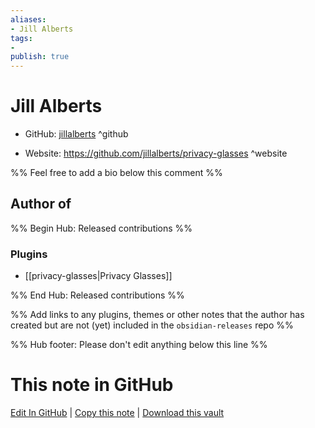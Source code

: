 ```yaml
---
aliases:
- Jill Alberts
tags:
- 
publish: true
---
```


# Jill Alberts

- GitHub: [jillalberts](https://github.com/jillalberts/) ^github
<!-- - Discord: `@` ^discord-->
- Website: <https://github.com/jillalberts/privacy-glasses> ^website
<!-- - [[Publish sites|Publish site]]: ^publish-->

%% Feel free to add a bio below this comment %%


## Author of

%% Begin Hub: Released contributions %%
### Plugins
- [[privacy-glasses|Privacy Glasses]]

%% End Hub: Released contributions %%

%% Add links to any plugins, themes or other notes that the author has created but are not (yet) included in the `obsidian-releases` repo %%

<!--
### Unlisted plugins
-->

<!--
### Others
-->

<!--
## Sponsor this author

- [[GitHub sponsors]]: [Sponsor @jillalberts on GitHub Sponsors](https://github.com/sponsors/jillalberts) ^github-sponsor
- [[Buy me a coffee]]: ^buy-me-a-coffee
- [[PayPal]]: ^paypal
- [[Patreon]]: ^patreon

-->

<!--
## Follow this author
-->

<!-- - [[YouTube Channels|On YouTube]]: <https://> ^youtube-->
<!-- - Twitter: <https://> ^twitter-->
<!-- - ... -->

%% Hub footer: Please don't edit anything below this line %%

# This note in GitHub

<span class="git-footer">[Edit In GitHub](https://github.dev/obsidian-community/obsidian-hub/blob/main/01%20-%20Community/People/jillalberts.md "git-hub-edit-note") | [Copy this note](https://raw.githubusercontent.com/obsidian-community/obsidian-hub/main/01%20-%20Community/People/jillalberts.md "git-hub-copy-note") | [Download this vault](https://github.com/obsidian-community/obsidian-hub/archive/refs/heads/main.zip "git-hub-download-vault") </span>
